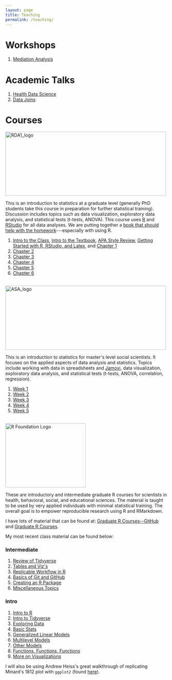```yaml
---
layout: page
title: Teaching
permalink: /teaching/
---
```


# Workshops

1. [Mediation Analysis](https://tysonstanley.github.io/Workshops/MediationAnalysis.html)

# Academic Talks

1. [Health Data Science](https://tysonstanley.github.io/healthdatascience/index.html)
2. [Data Joins](https://tysonstanley.github.io/data_joins_demonstration/Presentation.html)


# Courses

<img src="{{ site.baseurl }}/assets/images/RDA1_logo.png" alt="RDA1_logo" height="200" width="500">

This is an introduction to statistics at a graduate level (generally PhD students take this course in preparation for further statistical training). Discussion includes topics such as data visualization, exploratory data analysis, and statistical tests (t-tests, ANOVA). This course uses [R](https://www.r-project.org/) and [RStudio](https://www.rstudio.com/) for all data analyses. We are putting together a [book that should help with the homework](https://sarbearschwartz.github.io/Quant_I/)---especially with using R.

1. [Intro to the Class](http://tysonbarrett.com/EDUC-6600/Slides/00_Syllabus_2018_Spring.pdf), [Intro to the Textbook](http://tysonbarrett.com/EDUC-6600/Slides/00_CohenTextbook_EDUC_6600_2018.pdf), [APA Style Review](http://tysonbarrett.com/EDUC-6600/Slides/00_APAStyle_EDUC_6600_2018.pdf), [Getting Started with R, RStudio, and Latex](http://tysonbarrett.com/EDUC-6600/Slides/00_R_Resources.html), and [Chapter 1](http://tysonbarrett.com/EDUC-6600/Slides/00_Ch1_Intro.html)
2. [Chapter 2](http://tysonbarrett.com/EDUC-6600/Slides/01_Ch2_DataViz.html)
3. [Chapter 3](http://tysonbarrett.com/EDUC-6600/Slides/01_Ch3_CenterSpread.html)
4. [Chapter 4](http://tysonbarrett.com/EDUC-6600/Slides/01_Ch4_Zscores.html)
5. [Chapter 5](http://tysonbarrett.com/EDUC-6600/Slides/01_Ch5_HypoTest.html)
6. [Chapter 6](http://tysonbarrett.com/EDUC-6600/Slides/01_Ch6_CI_tDist.html)

<br>
<img src="{{ site.baseurl }}/assets/images/ASA_logo.png" alt="ASA_logo" height="200" width="500">

This is an introduction to statistics for master's level social scientists. It focuses on the applied aspects of data analysis and statistics. Topics include working with data in spreadsheets and [Jamovi](https://www.jamovi.org/), data visualization, exploratory data analysis, and statistical tests (t-tests, ANOVA, correlation, regression).

1. [Week 1](http://tysonbarrett.com/EDUC-6050/Slides/01_EDUC_6050_2018.pdf)
2. [Week 2](http://tysonbarrett.com/EDUC-6050/Slides/02_EDUC_6050_2018.pdf)
3. [Week 3](http://tysonbarrett.com/EDUC-6050/Slides/03_EDUC_6050_2018.pdf)
4. [Week 4](http://tysonbarrett.com/EDUC-6050/Slides/04_EDUC_6050_2018.pdf)
5. [Week 5](http://tysonbarrett.com/EDUC-6050/Slides/05_EDUC_6050_2018.pdf)


<br>
<img src="https://www.r-project.org/logo/Rlogo.png" alt="R Foundation Logo" height="200" width="250">

These are introductory and intermediate graduate R courses for scientists in health, behavioral, social, and educational sciences. The material is taught to be used by very applied individuals with minimal statistical training. The overall goal is to empower reproducible research using R and RMarkdown.

I have lots of material that can be found at: [Graduate R Courses--GitHub](https://github.com/TysonStanley/Graduate_R_Courses) and [Graduate R Courses](https://tysonstanley.github.io/Graduate_R_Courses/).

My most recent class material can be found below:

### Intermediate

1. [Review of Tidyverse](https://tysonstanley.github.io/Graduate_R_Courses/intermediate/01_Review.html)
2. [Tables and Viz's](https://tysonstanley.github.io/Graduate_R_Courses/intermediate/02_tables_viz.html)
3. [Replicable Workflow in R](https://tysonstanley.github.io/Graduate_R_Courses/intermediate/03_RepWorkflow.html)
4. [Basics of Git and GitHub](https://tysonstanley.github.io/Graduate_R_Courses/intermediate/04_github.html)
5. [Creating an R Package](https://tysonstanley.github.io/Graduate_R_Courses/intermediate/05_OwnPackage.html)
6. [Miscellaneous Topics](https://tysonstanley.github.io/Graduate_R_Courses/intermediate/06_Misc.html)

### Intro

1. [Intro to R](https://tysonstanley.github.io/Graduate_R_Courses/intro/01_IntroSlides.pdf)
2. [Intro to Tidyverse](https://tysonstanley.github.io/Graduate_R_Courses/intro/02_Tidyverse.pdf)
3. [Exploring Data](https://tysonstanley.github.io/Graduate_R_Courses/intro/03_UnderstandData.pdf)
4. [Basic Stats](https://tysonstanley.github.io/Graduate_R_Courses/intro/04_BasicAnalyses.pdf)
5. [Generalized Linear Models](https://tysonstanley.github.io/Graduate_R_Courses/intro/05_GeneralizedLinearModels.pdf)
6. [Multilevel Models](https://tysonstanley.github.io/Graduate_R_Courses/intro/06_MultilevelModels.pdf)
7. [Other Models](https://tysonstanley.github.io/Graduate_R_Courses/intro/07_OtherModels.pdf)
8. [Functions, Functions, Functions](https://tysonstanley.github.io/Graduate_R_Courses/intro/06_MultilevelModels.pdf)
9. [More on Visualizations](https://tysonstanley.github.io/Graduate_R_Courses/intro/09_AdvancedPlotting.pdf)

I will also be using Andrew Heiss's great walkthrough of replicating Minard's 1812 plot with `ggplot2` (found [here](https://www.andrewheiss.com/blog/2017/08/10/exploring-minards-1812-plot-with-ggplot2/)).


